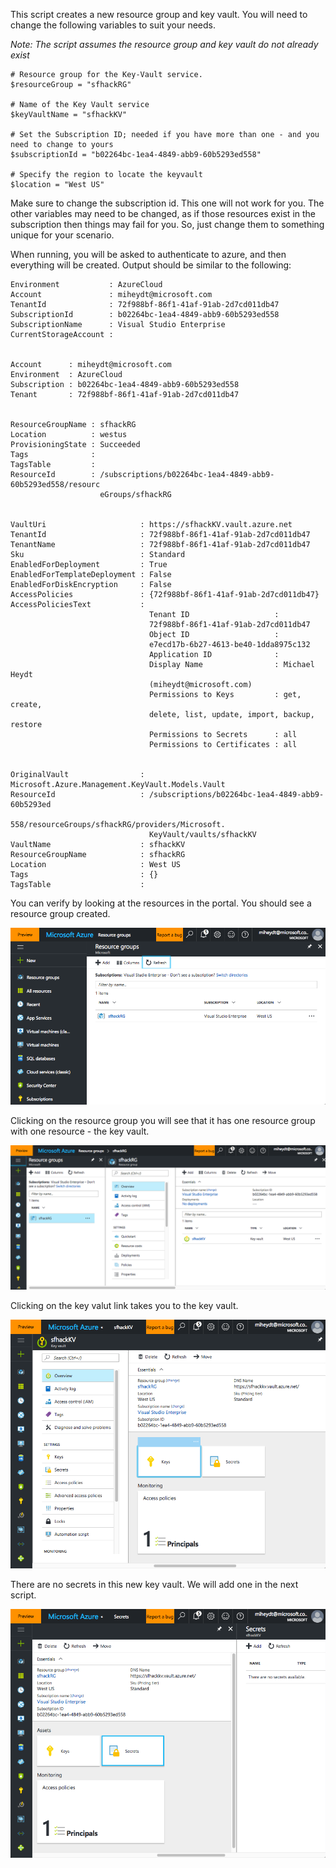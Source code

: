 This script creates a new resource group and key vault. You will need to change the following variables to suit your needs.

_Note: The script assumes the resource group and key vault do not already exist_
```
# Resource group for the Key-Vault service. 
$resourceGroup = "sfhackRG" 

# Name of the Key Vault service
$keyVaultName = "sfhackKV" 

# Set the Subscription ID; needed if you have more than one - and you need to change to yours
$subscriptionId = "b02264bc-1ea4-4849-abb9-60b5293ed558" 

# Specify the region to locate the keyvault
$location = "West US"

```
Make sure to change the subscription id.  This one will not work for you.  The other variables may need to be changed, as if those resources exist in the subscription then things may fail for you.  So, just change them to something unique for your scenario.

When running, you will be asked to authenticate to azure, and then everything will be created.  Output should be similar to the following:
```
Environment           : AzureCloud
Account               : miheydt@microsoft.com
TenantId              : 72f988bf-86f1-41af-91ab-2d7cd011db47
SubscriptionId        : b02264bc-1ea4-4849-abb9-60b5293ed558
SubscriptionName      : Visual Studio Enterprise
CurrentStorageAccount : 


Account      : miheydt@microsoft.com
Environment  : AzureCloud
Subscription : b02264bc-1ea4-4849-abb9-60b5293ed558
Tenant       : 72f988bf-86f1-41af-91ab-2d7cd011db47


ResourceGroupName : sfhackRG
Location          : westus
ProvisioningState : Succeeded
Tags              : 
TagsTable         : 
ResourceId        : /subscriptions/b02264bc-1ea4-4849-abb9-60b5293ed558/resourc
                    eGroups/sfhackRG


VaultUri                     : https://sfhackKV.vault.azure.net
TenantId                     : 72f988bf-86f1-41af-91ab-2d7cd011db47
TenantName                   : 72f988bf-86f1-41af-91ab-2d7cd011db47
Sku                          : Standard
EnabledForDeployment         : True
EnabledForTemplateDeployment : False
EnabledForDiskEncryption     : False
AccessPolicies               : {72f988bf-86f1-41af-91ab-2d7cd011db47}
AccessPoliciesText           : 
                               Tenant ID                   : 
                               72f988bf-86f1-41af-91ab-2d7cd011db47
                               Object ID                   : 
                               e7ecd17b-6b27-4613-be40-1dda8975c132
                               Application ID              : 
                               Display Name                : Michael Heydt 
                               (miheydt@microsoft.com)
                               Permissions to Keys         : get, create, 
                               delete, list, update, import, backup, restore
                               Permissions to Secrets      : all
                               Permissions to Certificates : all
                               
                               
OriginalVault                : Microsoft.Azure.Management.KeyVault.Models.Vault
ResourceId                   : /subscriptions/b02264bc-1ea4-4849-abb9-60b5293ed
                               558/resourceGroups/sfhackRG/providers/Microsoft.
                               KeyVault/vaults/sfhackKV
VaultName                    : sfhackKV
ResourceGroupName            : sfhackRG
Location                     : West US
Tags                         : {}
TagsTable                    : 
```
You can verify by looking at the resources in the portal.  You should see a resource group created.

![](images/02_01_rg.png)

Clicking on the resource group you will see that it has one resource group with one resource - the key vault.

![](images/02_02_rg.png)

Clicking on the key valut link takes you to the key vault.

![](images/02_03_kv.png)

There are no secrets in this new key vault.  We will add one in the next script.

![](images/02_04.png)